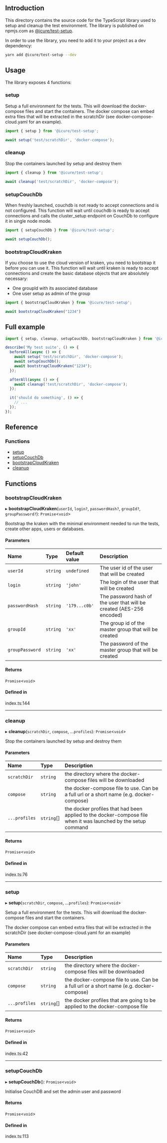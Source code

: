 ## Introduction

This directory contains the source code for the TypeScript library used to setup and cleanup the test environment.
The library is published on npmjs.com as [@icure/test-setup](https://www.npmjs.com/package/@icure/test-setup).

In order to use the library, you need to add it to your project as a dev dependency:

```bash
yarn add @icure/test-setup --dev
```

## Usage

The library exposes 4 functions:

### setup

Setup a full environment for the tests. This will download the docker-compose files and start the containers.
The docker compose can embed extra files that will be extracted in the scratchDir (see docker-compose-cloud.yaml for an example).

```typescript
import { setup } from '@icure/test-setup';

await setup('test/scratchDir', 'docker-compose');
```

### cleanup

Stop the containers launched by setup and destroy them

```typescript
import { cleanup } from '@icure/test-setup';

await cleanup('test/scratchDir', 'docker-compose');
```

### setupCouchDb

When freshly launched, couchdb is not ready to accept connections and is not configured. This function will wait until couchdb is ready to accept connections and calls the cluster_setup endpoint on CouchDb to configure it in single node mode.

```typescript
import { setupCouchDb } from '@icure/test-setup';

await setupCouchDb();
```

### bootstrapCloudKraken

If you choose to use the cloud version of kraken, you need to bootstrap it before you can use it.
This function will wait until kraken is ready to accept connections and create the basic database objects that are absolutely necessary:

* One groupId with its associated database
* One user setup as admin of the group

```typescript
import { bootstrapCloudKraken } from '@icure/test-setup';

await bootstrapCloudKraken("1234")
```

## Full example

```typescript
import { setup, cleanup, setupCouchDb, bootstrapCloudKraken } from '@icure/test-setup';

describe('My test suite', () => {
  beforeAll(async () => {
    await setup('test/scratchDir', 'docker-compose');
    await setupCouchDb();
    await bootstrapCloudKraken("1234");
  });

  afterAll(async () => {
    await cleanup('test/scratchDir', 'docker-compose');
  });

  it('should do something', () => {
    // ...
  });
});
```

## Reference

### Functions

- [setup](README.md#setup)
- [setupCouchDb](README.md#setupcouchdb)
- [bootstrapCloudKraken](README.md#bootstrapcloudkraken)
- [cleanup](README.md#cleanup)

## Functions

### bootstrapCloudKraken

▸ **bootstrapCloudKraken**(`userId`, `login?`, `passwordHash?`, `groupId?`, `groupPassword?`): `Promise`<`void`\>

Bootstrap the kraken with the minimal environment needed to run the tests, create other apps, users or databases.

#### Parameters

| Name            | Type     | Default value | Description                                                          |
|:----------------|:---------|:--------------|:---------------------------------------------------------------------|
| `userId`        | `string` | `undefined`   | The user id of the user that will be created                         |
| `login`         | `string` | `'john'`      | The login of the user that will be created                           |
| `passwordHash`  | `string` | `'179...c0b'` | The password hash of the user that will be created (AES-256 encoded) |
| `groupId`       | `string` | `'xx'`        | The group id of the master group that will be created                |
| `groupPassword` | `string` | `'xx'`        | The password of the master group that will be created                |

#### Returns

`Promise`<`void`\>

#### Defined in

index.ts:144

___

### cleanup

▸ **cleanup**(`scratchDir`, `compose`, ...`profiles`): `Promise`<`void`\>

Stop the containers launched by setup and destroy them

#### Parameters

| Name          | Type       | Description                                                                                                    |
|:--------------|:-----------|:---------------------------------------------------------------------------------------------------------------|
| `scratchDir`  | `string`   | the directory where the docker-compose files will be downloaded                                                |
| `compose`     | `string`   | the docker-compose file to use. Can be a full url or a short name (e.g. docker-compose)                        |
| `...profiles` | `string`[] | the docker profiles that had been applied to the docker-compose file when it was launched by the setup command |

#### Returns

`Promise`<`void`\>

#### Defined in

index.ts:76

___

### setup

▸ **setup**(`scratchDir`, `compose`, ...`profiles`): `Promise`<`void`\>

Setup a full environment for the tests. This will download the docker-compose files and start the containers.

The docker compose can embed extra files that will be extracted in the scratchDir (see docker-compose-cloud.yaml for an example)

#### Parameters

| Name          | Type       | Description                                                                             |
|:--------------|:-----------|:----------------------------------------------------------------------------------------|
| `scratchDir`  | `string`   | the directory where the docker-compose files will be downloaded                         |
| `compose`     | `string`   | the docker-compose file to use. Can be a full url or a short name (e.g. docker-compose) |
| `...profiles` | `string`[] | the docker profiles that are going to be applied to the docker-compose file             |

#### Returns

`Promise`<`void`\>

#### Defined in

index.ts:42

___

### setupCouchDb

▸ **setupCouchDb**(): `Promise`<`void`\>

Initialise CouchDB and set the admin user and password

#### Returns

`Promise`<`void`\>

#### Defined in

index.ts:113
